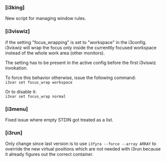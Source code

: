 ### [i3king]

New script for managing window rules.

### [i3viswiz]

if the setting "focus_wrapping" is set
to "workspace" in the i3config. i3viswiz will
wrap the focus only inside the currenttly
focused workspace instead of the whole work
area (other monitors).

The setting has to be present in the active config
before the first i3viswiz invokation.

To force this behavior otherwise, issue the following
command:  
`i3var set focus_wrap workspace`

Or to disable it:  
`i3var set focus_wrap normal`


### [i3menu]

Fixed issue where empty STDIN got treated as a list.

### [i3run]

Only change since last version is to use
`i3fyra --force --array ARRAY` to override the
new virtual positions which are not needed with
i3run because it already figures out the correct
container.


